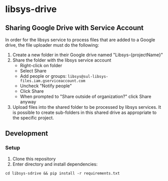 # libsys-drive

## Sharing Google Drive with Service Account
In order for the libsys service to process files that are added to a Google drive, 
the file uploader must do the following:

1. Create a new folder in their Google drive named "Libsys-{projectName}"
1. Share the folder with the libsys service account 
    - Right-click on folder
    - Select Share
    - Add people or groups: `libsys@sul-libsys-files.iam.gserviceaccount.com`
    - Uncheck "Notify people"
    - Click Share
    - When prompted to "Share outside of organization?" click Share anyway
1. Upload files into the shared folder to be processed by libsys services. It is possible to 
create sub-folders in this shared drive as appropriate to the specific project.

## Development
### Setup
1. Clone this repository
1. Enter directory and install dependencies:
```
cd libsys-sdrive && pip install -r requirements.txt
```  
